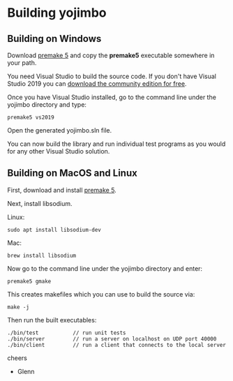 Building yojimbo
================

## Building on Windows

Download [premake 5](https://premake.github.io/download.html) and copy the **premake5** executable somewhere in your path.

You need Visual Studio to build the source code. If you don't have Visual Studio 2019 you can [download the community edition for free](https://visualstudio.microsoft.com/thank-you-downloading-visual-studio/?sku=Community&rel=16).

Once you have Visual Studio installed, go to the command line under the yojimbo directory and type:

    premake5 vs2019

Open the generated yojimbo.sln file.

You can now build the library and run individual test programs as you would for any other Visual Studio solution.

## Building on MacOS and Linux

First, download and install [premake 5](https://premake.github.io/download.html).

Next, install libsodium.

Linux:

    sudo apt install libsodium-dev

Mac:

    brew install libsodium

Now go to the command line under the yojimbo directory and enter:

    premake5 gmake

This creates makefiles which you can use to build the source via:

    make -j

Then run the built executables:

    ./bin/test           // run unit tests
    ./bin/server         // run a server on localhost on UDP port 40000
    ./bin/client         // run a client that connects to the local server

cheers

 - Glenn
